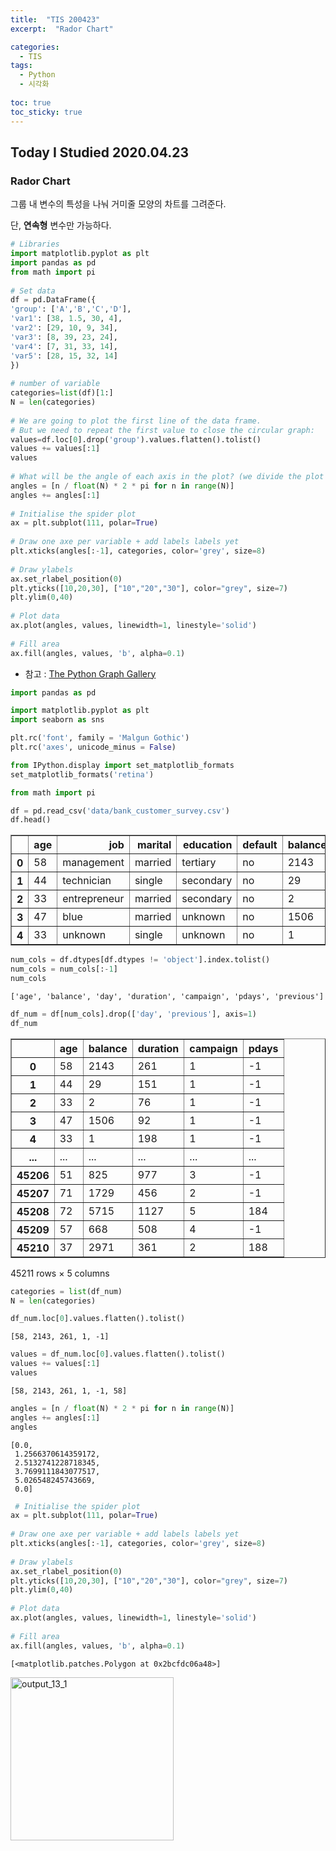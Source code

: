 ```yaml
---
title:  "TIS 200423"
excerpt:  "Rador Chart"

categories:
  - TIS
tags:
  - Python
  - 시각화
  
toc: true
toc_sticky: true
---
```


## Today I Studied 2020.04.23

### Rador Chart

그룹 내 변수의 특성을 나눠 거미줄 모양의 차트를 그려준다.

단, **연속형** 변수만 가능하다. 


```python
# Libraries
import matplotlib.pyplot as plt
import pandas as pd
from math import pi
 
# Set data
df = pd.DataFrame({
'group': ['A','B','C','D'],
'var1': [38, 1.5, 30, 4],
'var2': [29, 10, 9, 34],
'var3': [8, 39, 23, 24],
'var4': [7, 31, 33, 14],
'var5': [28, 15, 32, 14]
})
 
# number of variable
categories=list(df)[1:]
N = len(categories)
 
# We are going to plot the first line of the data frame.
# But we need to repeat the first value to close the circular graph:
values=df.loc[0].drop('group').values.flatten().tolist()
values += values[:1]
values
 
# What will be the angle of each axis in the plot? (we divide the plot / number of variable)
angles = [n / float(N) * 2 * pi for n in range(N)]
angles += angles[:1]
 
# Initialise the spider plot
ax = plt.subplot(111, polar=True)
 
# Draw one axe per variable + add labels labels yet
plt.xticks(angles[:-1], categories, color='grey', size=8)
 
# Draw ylabels
ax.set_rlabel_position(0)
plt.yticks([10,20,30], ["10","20","30"], color="grey", size=7)
plt.ylim(0,40)
 
# Plot data
ax.plot(angles, values, linewidth=1, linestyle='solid')
 
# Fill area
ax.fill(angles, values, 'b', alpha=0.1)
```

* 참고 : [The Python Graph Gallery](https://python-graph-gallery.com/390-basic-radar-chart/)


```python
import pandas as pd

import matplotlib.pyplot as plt
import seaborn as sns

plt.rc('font', family = 'Malgun Gothic')
plt.rc('axes', unicode_minus = False)

from IPython.display import set_matplotlib_formats
set_matplotlib_formats('retina')
```


```python
from math import pi
```


```python
df = pd.read_csv('data/bank_customer_survey.csv')
df.head()
```




<div>
<style scoped>
    .dataframe tbody tr th:only-of-type {
        vertical-align: middle;
    }

    .dataframe tbody tr th {
        vertical-align: top;
    }

    .dataframe thead th {
        text-align: right;
    }
</style>
<table border="1" class="dataframe">
  <thead>
    <tr style="text-align: right;">
      <th></th>
      <th>age</th>
      <th>job</th>
      <th>marital</th>
      <th>education</th>
      <th>default</th>
      <th>balance</th>
      <th>housing</th>
      <th>loan</th>
      <th>contact</th>
      <th>day</th>
      <th>month</th>
      <th>duration</th>
      <th>campaign</th>
      <th>pdays</th>
      <th>previous</th>
      <th>poutcome</th>
      <th>y</th>
    </tr>
  </thead>
  <tbody>
    <tr>
      <th>0</th>
      <td>58</td>
      <td>management</td>
      <td>married</td>
      <td>tertiary</td>
      <td>no</td>
      <td>2143</td>
      <td>yes</td>
      <td>no</td>
      <td>unknown</td>
      <td>5</td>
      <td>may</td>
      <td>261</td>
      <td>1</td>
      <td>-1</td>
      <td>0</td>
      <td>unknown</td>
      <td>0</td>
    </tr>
    <tr>
      <th>1</th>
      <td>44</td>
      <td>technician</td>
      <td>single</td>
      <td>secondary</td>
      <td>no</td>
      <td>29</td>
      <td>yes</td>
      <td>no</td>
      <td>unknown</td>
      <td>5</td>
      <td>may</td>
      <td>151</td>
      <td>1</td>
      <td>-1</td>
      <td>0</td>
      <td>unknown</td>
      <td>0</td>
    </tr>
    <tr>
      <th>2</th>
      <td>33</td>
      <td>entrepreneur</td>
      <td>married</td>
      <td>secondary</td>
      <td>no</td>
      <td>2</td>
      <td>yes</td>
      <td>yes</td>
      <td>unknown</td>
      <td>5</td>
      <td>may</td>
      <td>76</td>
      <td>1</td>
      <td>-1</td>
      <td>0</td>
      <td>unknown</td>
      <td>0</td>
    </tr>
    <tr>
      <th>3</th>
      <td>47</td>
      <td>blue</td>
      <td>married</td>
      <td>unknown</td>
      <td>no</td>
      <td>1506</td>
      <td>yes</td>
      <td>no</td>
      <td>unknown</td>
      <td>5</td>
      <td>may</td>
      <td>92</td>
      <td>1</td>
      <td>-1</td>
      <td>0</td>
      <td>unknown</td>
      <td>0</td>
    </tr>
    <tr>
      <th>4</th>
      <td>33</td>
      <td>unknown</td>
      <td>single</td>
      <td>unknown</td>
      <td>no</td>
      <td>1</td>
      <td>no</td>
      <td>no</td>
      <td>unknown</td>
      <td>5</td>
      <td>may</td>
      <td>198</td>
      <td>1</td>
      <td>-1</td>
      <td>0</td>
      <td>unknown</td>
      <td>0</td>
    </tr>
  </tbody>
</table>
</div>




```python
num_cols = df.dtypes[df.dtypes != 'object'].index.tolist()
num_cols = num_cols[:-1]
num_cols
```




    ['age', 'balance', 'day', 'duration', 'campaign', 'pdays', 'previous']




```python
df_num = df[num_cols].drop(['day', 'previous'], axis=1)
df_num
```




<div>
<style scoped>
    .dataframe tbody tr th:only-of-type {
        vertical-align: middle;
    }

    .dataframe tbody tr th {
        vertical-align: top;
    }

    .dataframe thead th {
        text-align: right;
    }
</style>
<table border="1" class="dataframe">
  <thead>
    <tr style="text-align: right;">
      <th></th>
      <th>age</th>
      <th>balance</th>
      <th>duration</th>
      <th>campaign</th>
      <th>pdays</th>
    </tr>
  </thead>
  <tbody>
    <tr>
      <th>0</th>
      <td>58</td>
      <td>2143</td>
      <td>261</td>
      <td>1</td>
      <td>-1</td>
    </tr>
    <tr>
      <th>1</th>
      <td>44</td>
      <td>29</td>
      <td>151</td>
      <td>1</td>
      <td>-1</td>
    </tr>
    <tr>
      <th>2</th>
      <td>33</td>
      <td>2</td>
      <td>76</td>
      <td>1</td>
      <td>-1</td>
    </tr>
    <tr>
      <th>3</th>
      <td>47</td>
      <td>1506</td>
      <td>92</td>
      <td>1</td>
      <td>-1</td>
    </tr>
    <tr>
      <th>4</th>
      <td>33</td>
      <td>1</td>
      <td>198</td>
      <td>1</td>
      <td>-1</td>
    </tr>
    <tr>
      <th>...</th>
      <td>...</td>
      <td>...</td>
      <td>...</td>
      <td>...</td>
      <td>...</td>
    </tr>
    <tr>
      <th>45206</th>
      <td>51</td>
      <td>825</td>
      <td>977</td>
      <td>3</td>
      <td>-1</td>
    </tr>
    <tr>
      <th>45207</th>
      <td>71</td>
      <td>1729</td>
      <td>456</td>
      <td>2</td>
      <td>-1</td>
    </tr>
    <tr>
      <th>45208</th>
      <td>72</td>
      <td>5715</td>
      <td>1127</td>
      <td>5</td>
      <td>184</td>
    </tr>
    <tr>
      <th>45209</th>
      <td>57</td>
      <td>668</td>
      <td>508</td>
      <td>4</td>
      <td>-1</td>
    </tr>
    <tr>
      <th>45210</th>
      <td>37</td>
      <td>2971</td>
      <td>361</td>
      <td>2</td>
      <td>188</td>
    </tr>
  </tbody>
</table>
<p>45211 rows × 5 columns</p>
</div>




```python
categories = list(df_num)
N = len(categories)
```


```python
df_num.loc[0].values.flatten().tolist()
```




    [58, 2143, 261, 1, -1]




```python
values = df_num.loc[0].values.flatten().tolist()
values += values[:1]
values
```




    [58, 2143, 261, 1, -1, 58]




```python
angles = [n / float(N) * 2 * pi for n in range(N)]
angles += angles[:1]
angles
```




    [0.0,
     1.2566370614359172,
     2.5132741228718345,
     3.7699111843077517,
     5.026548245743669,
     0.0]




```python
 # Initialise the spider plot
ax = plt.subplot(111, polar=True)
 
# Draw one axe per variable + add labels labels yet
plt.xticks(angles[:-1], categories, color='grey', size=8)
 
# Draw ylabels
ax.set_rlabel_position(0)
plt.yticks([10,20,30], ["10","20","30"], color="grey", size=7)
plt.ylim(0,40)
 
# Plot data
ax.plot(angles, values, linewidth=1, linestyle='solid')
 
# Fill area
ax.fill(angles, values, 'b', alpha=0.1)
```




    [<matplotlib.patches.Polygon at 0x2bcfdc06a48>]




<img width="261" alt="output_13_1" src="https://user-images.githubusercontent.com/59638493/81113308-f8aae780-8f5a-11ea-8a26-afb25ab95293.png">


